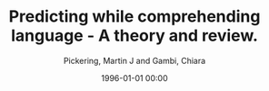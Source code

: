 ---
layout: post
title: Predicting while comprehending language - A theory and review.

date: 1996-01-01 00:00
author: Pickering, Martin J and Gambi, Chiara
journal: Psychological bulletin

year: 2018
---